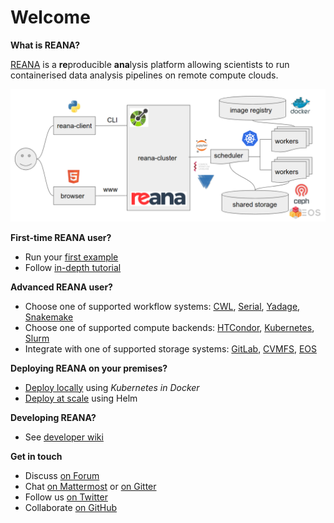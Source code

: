 # Welcome

**What is REANA?**

[REANA](http://www.reana.io) is a **re**producible **ana**lysis platform allowing scientists to run containerised data analysis pipelines on remote compute clouds.

![reana-platform-diagram](images/reana-platform-20181202.png)

**First-time REANA user?**

- Run your [first example](getting-started/first-example)
- Follow [in-depth tutorial](getting-started/tutorial)

**Advanced REANA user?**

- Choose one of supported workflow systems: [CWL](running-workflows/supported-systems/cwl), [Serial](running-workflows/supported-systems/serial), [Yadage](running-workflows/supported-systems/yadage), [Snakemake](running-workflows/supported-systems/snakemake)
- Choose one of supported compute backends: [HTCondor](advanced-usage/compute-backends/htcondor), [Kubernetes](advanced-usage/compute-backends/kubernetes), [Slurm](advanced-usage/compute-backends/slurm)
- Integrate with one of supported storage systems: [GitLab](advanced-usage/code-repositories/gitlab), [CVMFS](advanced-usage/code-repositories/cvmfs), [EOS](advanced-usage/storage-backends/eos)

**Deploying REANA on your premises?**

- [Deploy locally](administration/deployment/deploying-locally) using _Kubernetes in Docker_
- [Deploy at scale](administration/deployment/deploying-at-scale) using Helm

**Developing REANA?**

- See [developer wiki](https://github.com/reanahub/reana/wiki)

**Get in touch**

- Discuss [on Forum](https://forum.reana.io/)
- Chat [on Mattermost](https://mattermost.web.cern.ch/it-dep/channels/reana) or [on Gitter](https://gitter.im/reanahub/reana)
- Follow us [on Twitter](https://twitter.com/reanahub)
- Collaborate [on GitHub](https://github.com/reanahub)
